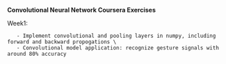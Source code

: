 **Convolutional Neural Network Coursera Exercises**

Week1: 

       - Implement convolutional and pooling layers in numpy, including forward and backward propogations \
       - Convolutional model application: recognize gesture signals with around 80% accuracy

